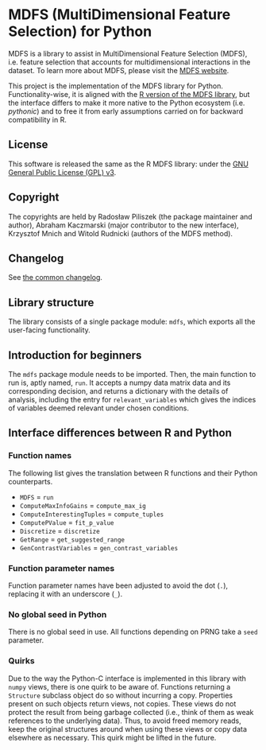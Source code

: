# MDFS (MultiDimensional Feature Selection) for Python

MDFS is a library to assist in MultiDimensional Feature Selection (MDFS),
i.e. feature selection that accounts for multidimensional interactions
in the dataset. To learn more about MDFS, please visit the
[MDFS website][mdfs-web].

This project is the implementation of the MDFS library for Python.
Functionality-wise, it is aligned with the
[R version of the MDFS library][mdfs-r], but the interface differs to
make it more native to the Python ecosystem (i.e. _pythonic_) and to
free it from early assumptions carried on for backward compatibility in R.

## License

This software is released the same as the R MDFS library: under the
[GNU General Public License (GPL) v3][gpl-3].

## Copyright

The copyrights are held by Radosław Piliszek (the package maintainer
and author), Abraham Kaczmarski (major contributor to the new interface),
Krzysztof Mnich and Witold Rudnicki (authors of the MDFS method).

## Changelog

See [the common changelog][changelog].

## Library structure

The library consists of a single package module: `mdfs`, which exports
all the user-facing functionality.

## Introduction for beginners

The `mdfs` package module needs to be imported. Then, the main function
to run is, aptly named, `run`. It accepts a numpy data matrix data and
its corresponding decision, and returns a dictionary with the details of
analysis, including the entry for `relevant_variables` which gives the
indices of variables deemed relevant under chosen conditions.

## Interface differences between R and Python

### Function names

The following list gives the translation between R functions and their
Python counterparts.

- `MDFS` = `run`
- `ComputeMaxInfoGains` = `compute_max_ig`
- `ComputeInterestingTuples` = `compute_tuples`
- `ComputePValue` = `fit_p_value`
- `Discretize` = `discretize`
- `GetRange` = `get_suggested_range`
- `GenContrastVariables` = `gen_contrast_variables`

### Function parameter names

Function parameter names have been adjusted to avoid the dot (`.`),
replacing it with an underscore (`_`).

### No global seed in Python

There is no global seed in use. All functions depending on PRNG take
a `seed` parameter.

### Quirks

Due to the way the Python-C interface is implemented in this library with
`numpy` views, there is one quirk to be aware of. Functions returning
a `Structure` subclass object do so without incurring a copy. Properties
present on such objects return views, not copies. These views do not protect
the result from being garbage collected (i.e., think of them as weak
references to the underlying data). Thus, to avoid freed memory reads,
keep the original structures around when using these views or copy
data elsewhere as necessary.
This quirk might be lifted in the future.


[mdfs-web]: https://www.mdfs.it/
[mdfs-r]: https://cran.r-project.org/package=MDFS
[gpl-3]: https://www.gnu.org/licenses/gpl-3.0.en.html
[changelog]: https://www.mdfs.it/CHANGELOG

